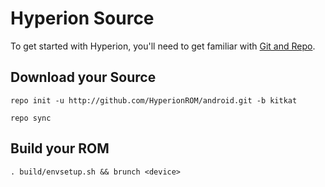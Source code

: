 Hyperion Source
===================
To get started with Hyperion, you'll need to get
familiar with [Git and Repo](http://source.android.com/source/version-control.html).

Download your Source
----------------------

    repo init -u http://github.com/HyperionROM/android.git -b kitkat

    repo sync

Build your ROM
------------------

    . build/envsetup.sh && brunch <device>
